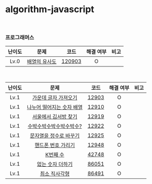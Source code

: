 # algorithm-javascript

<br />

### 프로그래머스

| 난이도 |                                    문제                                    |                                                코드                                                 | 해결 여부 | 비고 |
| :----: | :------------------------------------------------------------------------: | :-------------------------------------------------------------------------------------------------: | :-------: | :--: |
|  Lv.0  | [배열의 유사도](https://programmers.co.kr/learn/courses/30/lessons/120903) | [120903](https://github.com/ParkGana/algorithm-javascript/blob/master/programmers/level0/120903.js) |     O     |      |

<br />

| 난이도 |                                         문제                                          |                                               코드                                                | 해결 여부 | 비고 |
| :----: | :-----------------------------------------------------------------------------------: | :-----------------------------------------------------------------------------------------------: | :-------: | :--: |
|  Lv.1  |   [가운데 글자 가져오기](https://programmers.co.kr/learn/courses/30/lessons/12903)    | [12903](https://github.com/ParkGana/algorithm-javascript/blob/master/programmers/level1/12903.js) |     O     |      |
|  Lv.1  | [나누어 떨어지는 숫자 배열](https://programmers.co.kr/learn/courses/30/lessons/12910) | [12910](https://github.com/ParkGana/algorithm-javascript/blob/master/programmers/level1/12910.js) |     O     |      |
|  Lv.1  |   [서울에서 김서방 찾기](https://programmers.co.kr/learn/courses/30/lessons/12919)    | [12919](https://github.com/ParkGana/algorithm-javascript/blob/master/programmers/level1/12919.js) |     O     |      |
|  Lv.1  |  [수박수박수박수박수박수?](https://programmers.co.kr/learn/courses/30/lessons/12922)  | [12922](https://github.com/ParkGana/algorithm-javascript/blob/master/programmers/level1/12922.js) |     O     |      |
|  Lv.1  |  [문자열을 정수로 바꾸기](https://programmers.co.kr/learn/courses/30/lessons/12925)   | [12925](https://github.com/ParkGana/algorithm-javascript/blob/master/programmers/level1/12925.js) |     O     |      |
|  Lv.1  |    [핸드폰 번호 가리기](https://programmers.co.kr/learn/courses/30/lessons/12948)     | [12948](https://github.com/ParkGana/algorithm-javascript/blob/master/programmers/level1/12948.js) |     O     |      |
|  Lv.1  |         [K번째 수](https://programmers.co.kr/learn/courses/30/lessons/42748)          | [42748](https://github.com/ParkGana/algorithm-javascript/blob/master/programmers/level1/42748.js) |     O     |      |
|  Lv.1  |     [없는 숫자 더하기](https://programmers.co.kr/learn/courses/30/lessons/86051)      | [86051](https://github.com/ParkGana/algorithm-javascript/blob/master/programmers/level1/86051.js) |     O     |      |
|  Lv.1  |       [최소 직사각형](https://programmers.co.kr/learn/courses/30/lessons/86491)       | [86491](https://github.com/ParkGana/algorithm-javascript/blob/master/programmers/level1/86491.js) |     O     |      |
